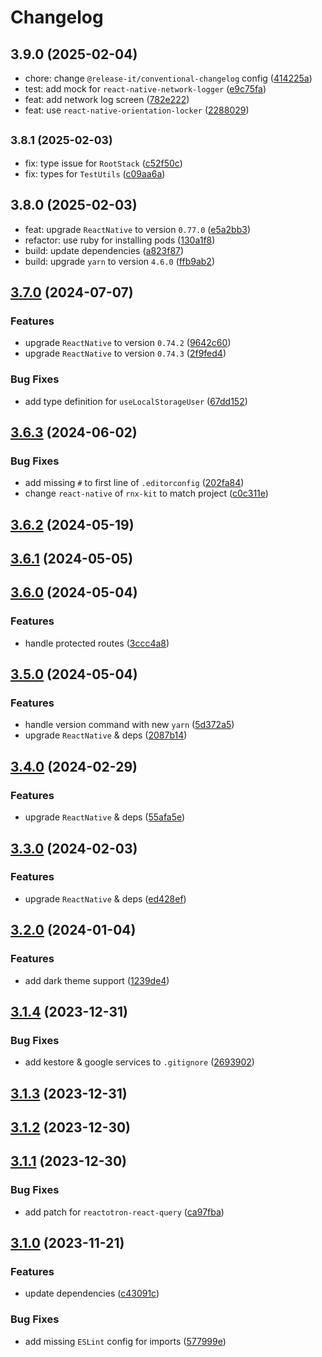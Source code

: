 # Changelog

## 3.9.0 (2025-02-04)

* chore: change `@release-it/conventional-changelog` config ([414225a](https://github.com/EslamElMeniawy/react-native-temp/commit/414225a))
* test: add mock for `react-native-network-logger` ([e9c75fa](https://github.com/EslamElMeniawy/react-native-temp/commit/e9c75fa))
* feat: add network log screen ([782e222](https://github.com/EslamElMeniawy/react-native-temp/commit/782e222))
* feat: use `react-native-orientation-locker` ([2288029](https://github.com/EslamElMeniawy/react-native-temp/commit/2288029))

## <small>3.8.1 (2025-02-03)</small>

* fix: type issue for `RootStack` ([c52f50c](https://github.com/EslamElMeniawy/react-native-temp/commit/c52f50c))
* fix: types for `TestUtils` ([c09aa6a](https://github.com/EslamElMeniawy/react-native-temp/commit/c09aa6a))

## 3.8.0 (2025-02-03)

* feat: upgrade `ReactNative` to version `0.77.0` ([e5a2bb3](https://github.com/EslamElMeniawy/react-native-temp/commit/e5a2bb3))
* refactor: use ruby for installing pods ([130a1f8](https://github.com/EslamElMeniawy/react-native-temp/commit/130a1f8))
* build: update dependencies ([a823f87](https://github.com/EslamElMeniawy/react-native-temp/commit/a823f87))
* build: upgrade `yarn` to version `4.6.0` ([ffb9ab2](https://github.com/EslamElMeniawy/react-native-temp/commit/ffb9ab2))

## [3.7.0](https://github.com/EslamElMeniawy/react-native-temp/compare/v3.6.3...v3.7.0) (2024-07-07)


### Features

* upgrade `ReactNative` to version `0.74.2` ([9642c60](https://github.com/EslamElMeniawy/react-native-temp/commit/9642c60d64152c15df801a478c45d0d18e91446a))
* upgrade `ReactNative` to version `0.74.3` ([2f9fed4](https://github.com/EslamElMeniawy/react-native-temp/commit/2f9fed4dd879f14a6c824ae90ae92fe6089d7c11))


### Bug Fixes

* add type definition for `useLocalStorageUser` ([67dd152](https://github.com/EslamElMeniawy/react-native-temp/commit/67dd152ce2719bca4e0ded0d8150d20a1ccf2d81))

## [3.6.3](https://github.com/EslamElMeniawy/react-native-temp/compare/v3.6.2...v3.6.3) (2024-06-02)


### Bug Fixes

* add missing `#` to first line of `.editorconfig` ([202fa84](https://github.com/EslamElMeniawy/react-native-temp/commit/202fa84c37a63b090b99d8163c23dd61ae64ce68))
* change `react-native` of `rnx-kit` to match project ([c0c311e](https://github.com/EslamElMeniawy/react-native-temp/commit/c0c311e59992c157d08881acff316c8193bec7e2))

## [3.6.2](https://github.com/EslamElMeniawy/react-native-temp/compare/v3.6.1...v3.6.2) (2024-05-19)

## [3.6.1](https://github.com/EslamElMeniawy/react-native-temp/compare/v3.6.0...v3.6.1) (2024-05-05)

## [3.6.0](https://github.com/EslamElMeniawy/react-native-temp/compare/v3.5.0...v3.6.0) (2024-05-04)


### Features

* handle protected routes ([3ccc4a8](https://github.com/EslamElMeniawy/react-native-temp/commit/3ccc4a8342d208dd7b03b1af0289a74e13039842))

## [3.5.0](https://github.com/EslamElMeniawy/react-native-temp/compare/v3.4.0...v3.5.0) (2024-05-04)


### Features

* handle version command with new `yarn` ([5d372a5](https://github.com/EslamElMeniawy/react-native-temp/commit/5d372a5ca5eab35fd32b6c4a3d276419d28e168b))
* upgrade `ReactNative` & deps ([2087b14](https://github.com/EslamElMeniawy/react-native-temp/commit/2087b14c73107d4af8c3c628b7b5f4e1ecc57264))

## [3.4.0](https://github.com/EslamElMeniawy/react-native-temp/compare/v3.3.0...v3.4.0) (2024-02-29)


### Features

* upgrade `ReactNative` & deps ([55afa5e](https://github.com/EslamElMeniawy/react-native-temp/commit/55afa5e0eb70e5a756376aebf2d6c5d96aaa6fb8))

## [3.3.0](https://github.com/EslamElMeniawy/react-native-temp/compare/v3.2.0...v3.3.0) (2024-02-03)


### Features

* upgrade `ReactNative` & deps ([ed428ef](https://github.com/EslamElMeniawy/react-native-temp/commit/ed428ef421d6960f4a1ecb91eb51809b6c41758a))

## [3.2.0](https://github.com/EslamElMeniawy/react-native-temp/compare/v3.1.4...v3.2.0) (2024-01-04)


### Features

* add dark theme support ([1239de4](https://github.com/EslamElMeniawy/react-native-temp/commit/1239de44d9b31b835549d396e1ebc3c19e844381))

## [3.1.4](https://github.com/EslamElMeniawy/react-native-temp/compare/v3.1.3...v3.1.4) (2023-12-31)


### Bug Fixes

* add kestore & google services to `.gitignore` ([2693902](https://github.com/EslamElMeniawy/react-native-temp/commit/2693902b35959b034704aa612144f3eabf548e38))

## [3.1.3](https://github.com/EslamElMeniawy/react-native-temp/compare/v3.1.2...v3.1.3) (2023-12-31)

## [3.1.2](https://github.com/EslamElMeniawy/react-native-temp/compare/v3.1.1...v3.1.2) (2023-12-30)

## [3.1.1](https://github.com/EslamElMeniawy/react-native-temp/compare/v0.0.2-alpha.0...v3.1.1) (2023-12-30)


### Bug Fixes

* add patch for `reactotron-react-query` ([ca97fba](https://github.com/EslamElMeniawy/react-native-temp/commit/ca97fba474e6fc753d2012e55b24066560f8b416))

## [3.1.0](https://github.com/EslamElMeniawy/react-native-temp/compare/v3.0.0...v3.1.0) (2023-11-21)


### Features

* update dependencies ([c43091c](https://github.com/EslamElMeniawy/react-native-temp/commit/c43091c3ac03de12233c8d88f4ddf2afbaa53b79))


### Bug Fixes

* add missing `ESLint` config for imports ([577999e](https://github.com/EslamElMeniawy/react-native-temp/commit/577999e755247afb9fe9b6ae71eeaffeeda06f81))
